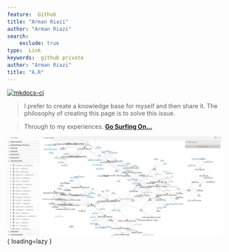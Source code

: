 ```yaml
---
feature:  Github 
title: "Arman Riazi"
author: "Arman Riazi"
search:
    exclude: true
type:  Link
keywords:  github private
author: "Arman Riazi"
title: "A.R"
---
```

[![mkdocs-ci](https://github.com/armanriazi/armanriazi.github.io/actions/workflows/ci.yml/badge.svg?branch=master)](https://github.com/armanriazi/armanriazi.github.io/actions/workflows/ci.yml)

>  I prefer to create a knowledge base for myself and then share it.
>  The philosophy of creating this page is to solve this issue.

> Through to my experiences. 
**[Go Surfing On...](public/public.md)**


![Welcome!HelloWorld!](assets/attachments/graph.jpg){ loading=lazy }

